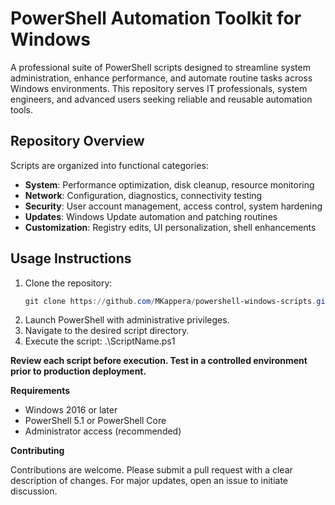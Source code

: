 # PowerShell Automation Toolkit for Windows

A professional suite of PowerShell scripts designed to streamline system administration, enhance performance, and automate routine tasks across Windows environments. This repository serves IT professionals, system engineers, and advanced users seeking reliable and reusable automation tools.

## Repository Overview

Scripts are organized into functional categories:
- **System**: Performance optimization, disk cleanup, resource monitoring
- **Network**: Configuration, diagnostics, connectivity testing
- **Security**: User account management, access control, system hardening
- **Updates**: Windows Update automation and patching routines
- **Customization**: Registry edits, UI personalization, shell enhancements

## Usage Instructions

1. Clone the repository:
   ```powershell
   git clone https://github.com/MKappera/powershell-windows-scripts.git
2. Launch PowerShell with administrative privileges.
3. Navigate to the desired script directory.
4. Execute the script:
    .\ScriptName.ps1

**Review each script before execution. Test in a controlled environment prior to production deployment.**

**Requirements**

- Windows 2016 or later
- PowerShell 5.1 or PowerShell Core
- Administrator access (recommended)
  
**Contributing**

Contributions are welcome. Please submit a pull request with a clear description of changes. For major updates, open an issue to initiate discussion.
